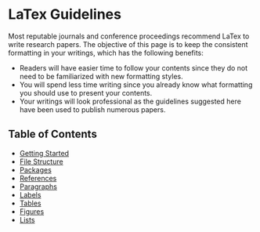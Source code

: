 LaTex Guidelines
=====

Most reputable journals and conference proceedings recommend LaTex to write research papers.
The objective of this page is to keep the consistent formatting in your writings, which has the following benefits:

* Readers will have easier time to follow your contents since they do not need to be familiarized with new formatting styles.
* You will spend less time writing since you already know what formatting you should use to present your contents.
* Your writings will look professional as the guidelines suggested here have been used to publish numerous papers.

## Table of Contents

* [Getting Started](doc/getting_started.md)
* [File Structure](doc/file-structure.md)
* [Packages](doc/packages.md)
* [References](doc/references.md)
* [Paragraphs](doc/paragraphs.md)
* [Labels](doc/labels.md)
* [Tables](doc/tables.md)
* [Figures](doc/figures.md)
* [Lists](doc/lists.md)